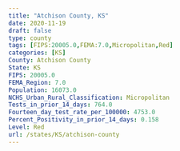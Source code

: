 ```yaml
---
title: "Atchison County, KS"
date: 2020-11-19
draft: false
type: county
tags: [FIPS:20005.0,FEMA:7.0,Micropolitan,Red]
categories: [KS]
County: Atchison County
State: KS
FIPS: 20005.0
FEMA_Region: 7.0
Population: 16073.0
NCHS_Urban_Rural_Classification: Micropolitan
Tests_in_prior_14_days: 764.0
Fourteen_day_test_rate_per_100000: 4753.0
Percent_Positivity_in_prior_14_days: 0.158
Level: Red
url: /states/KS/atchison-county
---
```



